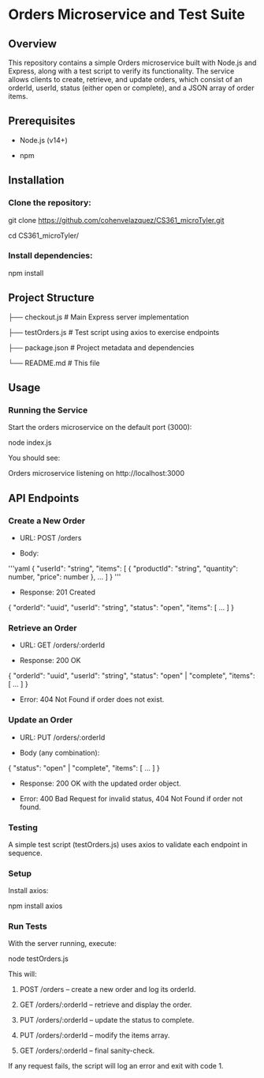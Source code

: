 # Orders Microservice and Test Suite

## Overview

This repository contains a simple Orders microservice built with Node.js and Express, along with a test script to verify its functionality. The service allows clients to create, retrieve, and update orders, which consist of an orderId, userId, status (either open or complete), and a JSON array of order items.

## Prerequisites

- Node.js (v14+)

- npm

## Installation

### Clone the repository:

git clone https://github.com/cohenvelazquez/CS361_microTyler.git

cd CS361_microTyler/

### Install dependencies:

npm install

## Project Structure

├── checkout.js      # Main Express server implementation

├── testOrders.js    # Test script using axios to exercise endpoints

├── package.json     # Project metadata and dependencies

└── README.md        # This file

## Usage

### Running the Service

Start the orders microservice on the default port (3000):

node index.js

You should see:

Orders microservice listening on http://localhost:3000

## API Endpoints

### Create a New Order

- URL: POST /orders

- Body:

'''yaml
{
  "userId": "string",
  "items": [
    { "productId": "string", "quantity": number, "price": number },
    ...
  ]
}
'''
- Response: 201 Created

{
  "orderId": "uuid",
  "userId": "string",
  "status": "open",
  "items": [ ... ]
}

### Retrieve an Order

- URL: GET /orders/:orderId

- Response: 200 OK

{
  "orderId": "uuid",
  "userId": "string",
  "status": "open" | "complete",
  "items": [ ... ]
}

- Error: 404 Not Found if order does not exist.

### Update an Order

- URL: PUT /orders/:orderId

- Body (any combination):

{
  "status": "open" | "complete",
  "items": [ ... ]
}

- Response: 200 OK with the updated order object.

- Error: 400 Bad Request for invalid status, 404 Not Found if order not found.

### Testing

A simple test script (testOrders.js) uses axios to validate each endpoint in sequence.

### Setup

Install axios:

npm install axios

### Run Tests

With the server running, execute:

node testOrders.js

This will:

1. POST /orders – create a new order and log its orderId.

1. GET /orders/:orderId – retrieve and display the order.

1. PUT /orders/:orderId – update the status to complete.

1. PUT /orders/:orderId – modify the items array.

1. GET /orders/:orderId – final sanity-check.

If any request fails, the script will log an error and exit with code 1.